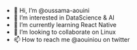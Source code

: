 - 👋 Hi, I’m @oussama-aouini
- 👀 I’m interested in DataScience & AI
- 🌱 I’m currently learning React Native
- 💞️ I’m looking to collaborate on Linux
- 📫 How to reach me @aouiniou on twitter

<!---
oussama-aouini/oussama-aouini is a ✨ special ✨ repository because its `README.md` (this file) appears on your GitHub profile.
You can click the Preview link to take a look at your changes.
--->
